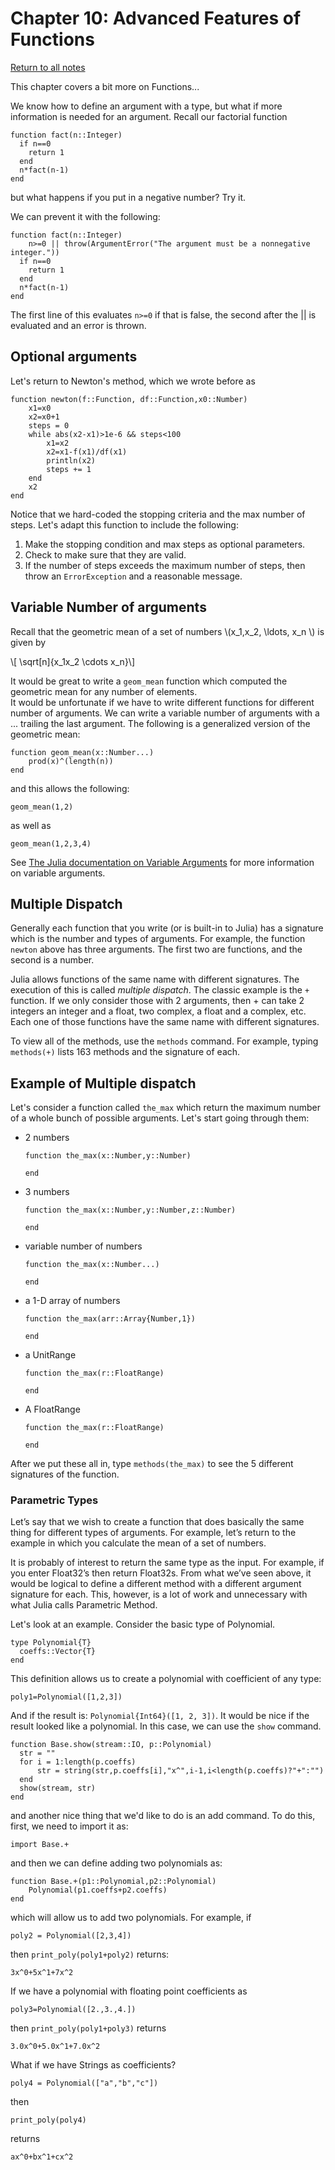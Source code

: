 Chapter 10: Advanced Features of Functions
========

[Return to all notes](index.html)

This chapter covers a bit more on Functions...

We know how to define an argument with a type, but what if more information is needed for an argument. Recall our factorial function
```
function fact(n::Integer)
  if n==0
    return 1
  end
  n*fact(n-1)
end
```

but what happens if you put in a negative number?  Try it.

We can prevent it with the following:
```
function fact(n::Integer)
    n>=0 || throw(ArgumentError("The argument must be a nonnegative integer."))
  if n==0
    return 1
  end
  n*fact(n-1)
end
```

The first line of this evaluates `n>=0` if that is false, the second after the || is evaluated and an error is thrown.  

Optional arguments
------

Let's return to Newton's method, which we wrote before as

```
function newton(f::Function, df::Function,x0::Number)
    x1=x0
    x2=x0+1
    steps = 0
    while abs(x2-x1)>1e-6 && steps<100
        x1=x2
        x2=x1-f(x1)/df(x1)
        println(x2)
        steps += 1
    end
    x2
end
```

Notice that we hard-coded the stopping criteria and the max number of steps. Let's adapt this function to include the following:

1. Make the stopping condition and max steps as optional parameters.  
2. Check to make sure that they are valid.  
3. If the number of steps exceeds the maximum number of steps, then throw an `ErrorException` and a reasonable message.


Variable Number of arguments
-----

Recall that the geometric mean of a set of numbers \\(x_1,x_2, \ldots, x_n \\) is given by

\\[ \sqrt[n]{x_1x_2 \cdots x_n}\\]

It would be great to write a `geom_mean` function which computed the geometric mean for any number of elements.  
It would be unfortunate if we have to write different functions for different number of arguments.   We can write a variable number of arguments with a ... trailing the last argument.  The following is a generalized version of the geometric mean:

```
function geom_mean(x::Number...)
    prod(x)^(length(n))
end
```

and this allows the following:

```
geom_mean(1,2)
```

as well as
```
geom_mean(1,2,3,4)
```

See [The Julia documentation on Variable Arguments](http://docs.julialang.org/en/latest/manual/functions/#varargs-functions) for more information on variable arguments.  

Multiple Dispatch
------

Generally each function that you write (or is built-in to Julia) has a signature which is the number and types of arguments.  For example, the function `newton` above has three arguments.  The first two are functions, and the second is a number.

Julia allows functions of the same name with different signatures.  The execution of this is called *multiple dispatch*.   The classic example is the `+` function.  If we only consider those with 2 arguments, then + can take 2 integers an integer and a float, two complex, a float and a complex, etc.  Each one of those functions have the same name with different signatures.  

To view all of the methods, use the `methods` command.  For example, typing `methods(+)` lists 163 methods and the signature of each.  

Example of Multiple dispatch
-----

Let's consider a function called `the_max` which return the maximum number of a whole bunch of possible arguments.  Let's start going through them:

* 2 numbers

    ```
    function the_max(x::Number,y::Number)

    end
    ```

* 3 numbers
    ```
    function the_max(x::Number,y::Number,z::Number)

    end
    ```

* variable number of numbers
    ```
    function the_max(x::Number...)

    end
    ```

* a 1-D array of numbers
    ```
    function the_max(arr::Array{Number,1})

    end
    ```

* a UnitRange
    ```
    function the_max(r::FloatRange)

    end
    ```
* A FloatRange

    ```
    function the_max(r::FloatRange)

    end
    ```



After we put these all in, type `methods(the_max)` to see the 5 different signatures of the function.  

### Parametric Types

Let’s say that we wish to create a function that does basically the same thing for different types of arguments. For example, let’s return to the example in which you calculate the mean of a set of numbers.

It is probably of interest to return the same type as the input. For example, if you enter Float32’s then return Float32s. From what we’ve seen above, it would be logical to define a different method with a different argument signature for each. This, however, is a lot of work and unnecessary with what Julia calls Parametric Method.

Let's look at an example.  Consider the basic type of Polynomial.  

```
type Polynomial{T}
  coeffs::Vector{T}
end
```

This definition allows us to create a polynomial with coefficient of any type:

```
poly1=Polynomial([1,2,3])
```

And if the result is: `Polynomial{Int64}([1, 2, 3])`.  It would be nice if the result looked like a polynomial.  In this case, we can use the `show` command.  

```
function Base.show(stream::IO, p::Polynomial)
  str = ""
  for i = 1:length(p.coeffs)
      str = string(str,p.coeffs[i],"x^",i-1,i<length(p.coeffs)?"+":"")
  end
  show(stream, str)
end
```

and another nice thing that we'd like to do is an add command.  To do this, first, we need to import it as:
```
import Base.+
```

and then we can define adding two polynomials as:
```
function Base.+(p1::Polynomial,p2::Polynomial)
    Polynomial(p1.coeffs+p2.coeffs)
end
```

which will allow us to add two polynomials.  For example, if
```
poly2 = Polynomial([2,3,4])
```

then `print_poly(poly1+poly2)` returns:
```
3x^0+5x^1+7x^2
```

If we have a polynomial with floating point coefficients as
```
poly3=Polynomial([2.,3.,4.])
```

then `print_poly(poly1+poly3)` returns
```
3.0x^0+5.0x^1+7.0x^2
```

What if we have Strings as coefficients?

```
poly4 = Polynomial(["a","b","c"])
```

then
```
print_poly(poly4)
```

returns
```
ax^0+bx^1+cx^2
```
